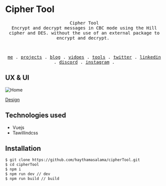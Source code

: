 # Cipher Tool

<p align="center">
  <samp>
    Cipher Tool
    <br/>
    Encrypt and decrypt messages in CBC mode using the Hill cipher and DES.
    without the use of an external package to encrypt and decrypt. 
  </samp>
</p>

<br/>

<p align="center">
  <samp>
    <a href="https://haythamasalama.me">me</a> .
    <a href="https://haythamasalama.me/projects">projects</a> .
    <a href="https://haythamasalama.me/blog">blog</a> .
    <a href="https://haythamasalama.me/vidoes">vidoes</a> .
    <a href="https://haythamasalama.me/tools">tools</a> .
    <a href="https://twitter.com/haythamasalama">twitter</a> .
    <a href="https://www.linkedin.com/in/haythamasalama/">linkedin</a> .
    <a href="https://chat.haythamasalama.me">discord</a> .
    <a href="https://instagram.com/haythamasalama">instagram</a> .
  </samp>
</p>

## UX & UI

![Home](https://user-images.githubusercontent.com/37311945/210116290-37c5f391-4f2e-4b34-af98-3c5841d3cac7.png)

[Design](https://www.figma.com/file/NoQVCS14uffHH3jJKAPapO/Untitled?node-id=107%3A23&t=MV4JUJGeVTJ1L3cU-1)

## Technologies used

- Vuejs
- Tawillindcss

## Installation

```bash
$ git clone https://github.com/haythamasalama/cipherTool.git
$ cd cipherTool
$ npm i
$ npm run dev // dev
$ npm run build // build
```
